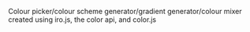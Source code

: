 Colour picker/colour scheme generator/gradient generator/colour mixer created using iro.js, the color api, and color.js
